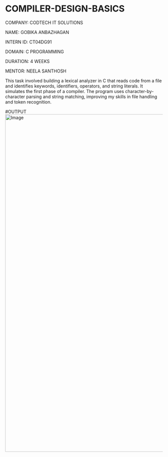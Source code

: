 # COMPILER-DESIGN-BASICS

COMPANY: CODTECH IT SOLUTIONS

NAME: GOBIKA ANBAZHAGAN

INTERN ID: CT04DG91

DOMAIN: C PROGRAMMING

DURATION: 4 WEEKS

MENTOR: NEELA SANTHOSH

This task involved building a lexical analyzer in C that reads code from a file and identifies keywords, identifiers, operators, and string literals. It simulates the first phase of a compiler. The program uses character-by-character parsing and string matching, improving my skills in file handling and token recognition.

#OUTPUT
<img width="1920" height="1080" alt="Image" src="https://github.com/user-attachments/assets/d1c4c9f3-8ebc-4f9d-bdcb-39f7038a95f2" />
